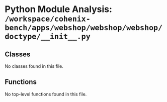 # Python Module Analysis: `/workspace/cohenix-bench/apps/webshop/webshop/webshop/doctype/__init__.py`

## Classes

No classes found in this file.


## Functions

No top-level functions found in this file.
